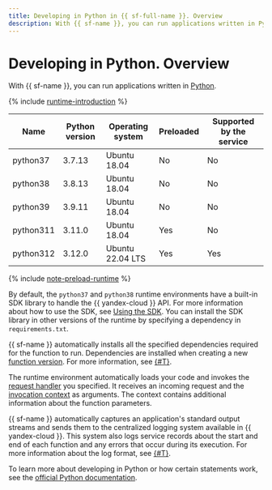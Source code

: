 ```yaml
---
title: Developing in Python in {{ sf-full-name }}. Overview
description: With {{ sf-name }}, you can run applications written in Python. The service provides several runtime environments with different versions.
---
```


# Developing in Python. Overview

With {{ sf-name }}, you can run applications written in [Python](https://python.org/).


{% include [runtime-introduction](../../../_includes/functions/runtime-introduction.md) %}

| Name | Python version | Operating <br>system | Preloaded | Supported by the service |
|----|----|----|----|----|
| python37 | 3.7.13 | Ubuntu 18.04 | No | No |
| python38 | 3.8.13 | Ubuntu 18.04 | No | No |
| python39 | 3.9.11 | Ubuntu 18.04 | No | No |
| python311 | 3.11.0 | Ubuntu 18.04 | Yes | No |
| python312 | 3.12.0 | Ubuntu 22.04 LTS | Yes | Yes |


{% include [note-preload-runtime](../../../_includes/functions/note-preload-runtime.md) %}


By default, the `python37` and `python38` runtime environments have a built-in SDK library to handle the {{ yandex-cloud }} API. For more information about how to use the SDK, see [Using the SDK](sdk.md). You can install the SDK library in other versions of the runtime by specifying a dependency in `requirements.txt`.


{{ sf-name }} automatically installs all the specified dependencies required for the function to run. Dependencies are installed when creating a new [function version](../../operations/function/version-manage.md). For more information, see [{#T}](dependencies.md).

The runtime environment automatically loads your code and invokes the [request handler](handler.md) you specified. It receives an incoming request and the [invocation context](context.md) as arguments. The context contains additional information about the function parameters.

{{ sf-name }} automatically captures an application's standard output streams and sends them to the centralized logging system available in {{ yandex-cloud }}. This system also logs service records about the start and end of each function and any errors that occur during its execution. For more information about the log format, see [{#T}](logging.md).

To learn more about developing in Python or how certain statements work, see the [official Python documentation](https://docs.python.org/3.7/).
